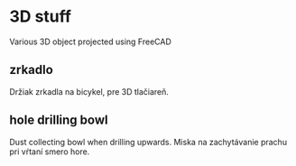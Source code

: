 # 3D stuff

Various 3D object projected using FreeCAD

## zrkadlo
Držiak zrkadla na bicykel, pre 3D tlačiareň. 

## hole drilling bowl 
Dust collecting bowl when drilling upwards. 
Miska na zachytávanie prachu pri vŕtaní smero hore.
